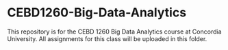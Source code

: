 # CEBD1260-Big-Data-Analytics
This repository is for the CEBD 1260 Big Data Analytics course at Concordia University. 
All assignments for this class will be uploaded in this folder.
